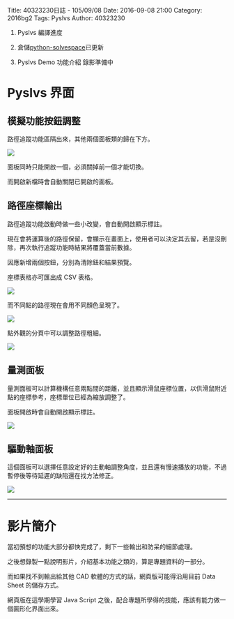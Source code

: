 Title: 40323230日誌 - 105/09/08
Date: 2016-09-08 21:00
Category: 2016bg2
Tags: Pyslvs
Author: 40323230

1. Pyslvs 編譯進度

1. 倉儲[python-solvespace](https://github.com/40323230/python-solvespace"github.com")已更新

1. Pyslvs Demo 功能介紹 錄影準備中

<!-- PELICAN_END_SUMMARY -->

Pyslvs 界面
===

模擬功能按鈕調整
---

路徑追蹤功能區隔出來，其他兩個面板類的歸在下方。

<img src="http://i.imgur.com/le7waBe.png" >

面板同時只能開啟一個，必須關掉前一個才能切換。

而開啟新檔時會自動關閉已開啟的面板。

路徑座標輸出
---

路徑追蹤功能啟動時做一些小改變，會自動開啟顯示標註。

現在會將運算後的路徑保留，會顯示在畫面上，使用者可以決定其去留，若是沒刪除，再次執行追蹤功能時結果將覆蓋當前數據。

因應新增兩個按鈕，分別為清除鈕和結果預覽。

座標表格亦可匯出成 CSV 表格。

<img src="http://i.imgur.com/XQwvacu.png" >

而不同點的路徑現在會用不同顏色呈現了。

<img src="http://i.imgur.com/VFH69Nr.png" >

點外觀的分頁中可以調整路徑粗細。

<img src="http://i.imgur.com/BgkLaSS.png" >

量測面板
---

量測面板可以計算機構任意兩點間的距離，並且顯示滑鼠座標位置，以供滑鼠附近點的座標參考，座標單位已經為縮放調整了。

面板開啟時會自動開啟顯示標註。

<img src="http://i.imgur.com/36wGlPe.png" >

驅動軸面板
---

這個面板可以選擇任意設定好的主動軸調整角度，並且還有慢速播放的功能，不過暫停後等待延遲的缺陷還在找方法修正。

<img src="http://i.imgur.com/lBrMQBA.png" >

<hr>

影片簡介
===

當初預想的功能大部分都快完成了，剩下一些輸出和防呆的細節處理。

之後想錄製一點說明影片，介紹基本功能之類的，算是專題資料的一部分。

而如果找不到輸出給其他 CAD 軟體的方式的話，網頁版可能得沿用目前 Data Sheet 的儲存方式。

網頁版在這學期學習 Java Script 之後，配合專題所學得的技能，應該有能力做一個圖形化界面出來。